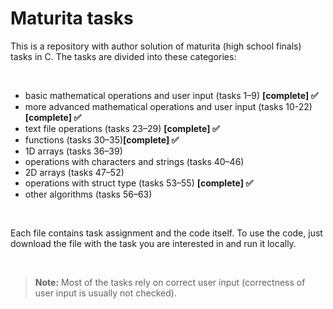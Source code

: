 <h1>Maturita tasks</h1>

<p>This is a repository with author solution of maturita (high school finals) tasks in C. The tasks are divided into these categories:</p><br>

<ul>
    <li>basic mathematical operations and user input (tasks 1–9) <b>[complete] ✅</b></li>
    <li>more advanced mathematical operations and user input (tasks 10-22) <b>[complete] ✅</b></li>
    <li>text file operations (tasks 23–29) <b>[complete] ✅</b></li>
    <li>functions (tasks 30–35)<b>[complete] ✅</b></li>
    <li>1D arrays (tasks 36–39)</li>
    <li>operations with characters and strings (tasks 40–46)</li>
    <li>2D arrays (tasks 47–52)</li>
    <li>operations with struct type (tasks 53–55) <b>[complete] ✅</b></li>
    <li>other algorithms (tasks 56–63)</li>
</ul><br>

<p>Each file contains task assignment and the code itself. To use the code, just download the file with the task you are interested in and run it locally.</p><br>

<noindent><blockquote>
                        <b>Note:</b> Most of the tasks rely on correct user input (correctness of user input is usually not checked).</blockquote><br>
